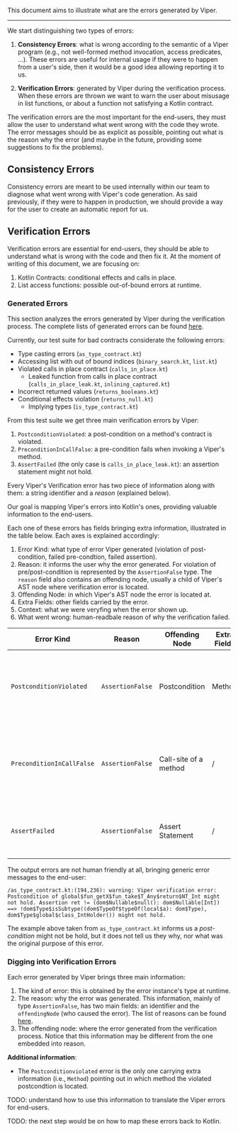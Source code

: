 This document aims to illustrate what are the errors generated by Viper.

---

We start distinguishing two types of errors:

1. **Consistency Errors**: what is wrong according to the semantic of a Viper program (e.g., not well-formed method 
invocation, access predicates, ...). These errors are useful for internal usage if they were to happen
from a user's side, then it would be a good idea allowing reporting it to us.

2. **Verification Errors**: generated by Viper during the verification process. When these errors are thrown
we want to warn the user about misusage in list functions, or about a function not satisfying a Kotlin contract.

The verification errors are the most important for the end-users, they must allow the user to understand
what went wrong with the code they wrote. The error messages should be as explicit as possible, pointing out
what is the reason why the error (and maybe in the future, providing some suggestions to fix the problems).

## Consistency Errors

Consistency errors are meant to be used internally within our team to diagnose what went wrong with Viper's code
generation. As said previously, if they were to happen in production, we should provide a way for the user to create
an automatic report for us.

## Verification Errors

Verification errors are essential for end-users, they should be able to understand what is wrong with the code 
and then fix it. At the moment of writing of this document, we are focusing on:

1. Kotlin Contracts: conditional effects and calls in place.
2. List access functions: possible out-of-bound errors at runtime.

### Generated Errors

This section analyzes the errors generated by Viper during the verification process. The complete lists of generated 
errors can be found [here](https://github.com/viperproject/silver/blob/07dce2bf8a90f6be9443ece6d1697b0e2767fb48/src/main/scala/viper/silver/verifier/VerificationError.scala).

Currently, our test suite for bad contracts considerate the following errors:

*   Type casting errors (`as_type_contract.kt`)
*   Accessing list with out of bound indices (`binary_search.kt`, `list.kt`)
*   Violated calls in place contract (`calls_in_place.kt`)
    *   Leaked function from calls in place contract (`calls_in_place_leak.kt`, `inlining_captured.kt`)
*   Incorrect returned values (`returns_booleans.kt`)
*   Conditional effects violation (`returns_null.kt`)
    *   Implying types (`is_type_contract.kt`)

From this test suite we get three main verification errors by Viper:

1. `PostconditionViolated`: a post-condition on a method's contract is violated.
2. `PreconditionInCallFalse`: a pre-condition fails when invoking a Viper's method.
3. `AssertFailed` (the only case is `calls_in_place_leak.kt`): an assertion statement might not hold.

Every Viper's Verification error has two piece of information along with them: a string identifier and 
a *reason* (explained below).

Our goal is mapping Viper's errors into Kotlin's ones, providing valuable information to the end-users.

Each one of these errors has fields bringing extra information, illustrated in the table below. Each axes is explained
accordingly:

1.  Error Kind: what type of error Viper generated (violation of post-condition, failed pre-condtion, failed assertion).
2.  Reason: it informs the user why the error generated. For violation of pre/post-condition is represented by the
    `AssertionFalse` type. The `reason` field also contains an offending node, usually a child of Viper's AST node where
    verification error is located.
3.  Offending Node: in which Viper's AST node the error is located at.
4.  Extra Fields: other fields carried by the error.
5.  Context: what we were veryfing when the error shown up.
6.  What went wrong: human-readbale reason of why the verification failed.

| Error Kind                	| Reason           	| Offending Node        	| Extra Fields 	| Context                                            	| What went wrong                                                                                                                                              	|
|---------------------------	|------------------	|-----------------------	|--------------	|----------------------------------------------------	|--------------------------------------------------------------------------------------------------------------------------------------------------------------	|
| `PostconditionViolated`   	| `AssertionFalse` 	| Postcondition         	| Method       	| 1. Conditional Effect<br><br>2. Calls in Place     	| 1. The implication of a conditional effect does not hold. <br><br>2. The number of actual calls does not match the invocation kind.                          	|
| `PreconditionInCallFalse` 	| `AssertionFalse` 	| Call-site of a method 	| /            	| 1. Calls in Place Leaking<br><br>2. List Functions 	| 1. Passing a lambda parameter to a function without contracts.<br><br>2. Accessing a list's element out-of-bound (e.g., `val l = emptyList(); val x = l[0]`) 	|
| `AssertFailed`            	| `AssertionFalse` 	| Assert Statement      	| /            	| 1. Calls in Place Leaking                          	| 1. This is a special case in `calls_in_place_leak.kt` when we pass a lambda parameter to another one.                                                        	|                                     	|

The output errors are not human friendly at all, bringing generic error messages to the end-user:
```
/as_type_contract.kt:(194,236): warning: Viper verification error: Postcondition of global$fun_getX$fun_take$T_Any$return$NT_Int might not hold. Assertion ret != (dom$Nullable$null(): dom$Nullable[Int]) ==> !dom$Type$isSubtype((dom$TypeOf$typeOf(local$a): dom$Type), dom$Type$global$class_IntHolder()) might not hold.
```

The example above taken from `as_type_contract.kt` informs us a *post-condition* might not be hold, but it does not 
tell us they why, nor what was the original purpose of this error.

### Digging into Verification Errors

Each error generated by Viper brings three main information:

1.  The kind of error: this is obtained by the error instance's type at runtime.
2.  The reason: why the error was generated. This information, mainly of type `AssertionFalse`, has two main fields: an 
    identifier and the `offendingNode` (who caused the error). The list of reasons can be found [here](https://github.com/viperproject/silver/blob/ce5523d0c902f5ff61c8af49f80cd180f758c5b5/src/main/scala/viper/silver/verifier/VerificationError.scala#L591).
3.  The offending node: where the error generated from the verification process. Notice that this information may be
    different from the one embedded into reason.

**Additional information**:
*   The `Postconditionviolated` error is the only one carrying extra information (i.e., `Method`) pointing out
    in which method the violated postcondtion is located.

TODO: understand how to use this information to translate the Viper errors for end-users.

TODO: the next step would be on how to map these errors back to Kotlin.